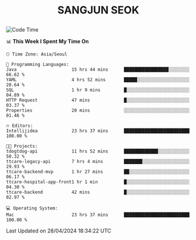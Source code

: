 <h1>
 <p align="center">
   SANGJUN SEOK
 </p>
</h1>

<!--START_SECTION:waka-->
![Code Time](http://img.shields.io/badge/Code%20Time-3%2C516%20hrs%2049%20mins-blue)

📊 **This Week I Spent My Time On** 

```text
🕑︎ Time Zone: Asia/Seoul

💬 Programming Languages: 
Java                     15 hrs 44 mins      █████████████████░░░░░░░░   66.62 % 
YAML                     4 hrs 52 mins       █████░░░░░░░░░░░░░░░░░░░░   20.64 % 
SQL                      1 hr 9 mins         █░░░░░░░░░░░░░░░░░░░░░░░░   04.89 % 
HTTP Request             47 mins             █░░░░░░░░░░░░░░░░░░░░░░░░   03.37 % 
Properties               20 mins             ░░░░░░░░░░░░░░░░░░░░░░░░░   01.46 % 

🔥 Editors: 
Intellijidea             23 hrs 37 mins      █████████████████████████   100.00 % 

🐱‍💻 Projects: 
tdogtdog-api             11 hrs 52 mins      █████████████░░░░░░░░░░░░   50.32 % 
ttcare-legacy-api        7 hrs 4 mins        ███████░░░░░░░░░░░░░░░░░░   29.93 % 
ttcare-backend-mvp       1 hr 27 mins        ██░░░░░░░░░░░░░░░░░░░░░░░   06.17 % 
ttcare-hospital-app-front1 hr 1 min          █░░░░░░░░░░░░░░░░░░░░░░░░   04.30 % 
ttcare-backend           42 mins             █░░░░░░░░░░░░░░░░░░░░░░░░   02.97 % 

💻 Operating System: 
Mac                      23 hrs 37 mins      █████████████████████████   100.00 % 
```


 Last Updated on 28/04/2024 18:34:22 UTC
<!--END_SECTION:waka-->
